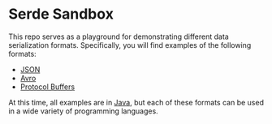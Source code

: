 # Serde Sandbox

This repo serves as a playground for demonstrating different data serialization formats. Specifically, you will find
examples of the following formats:

- [JSON](https://www.json.org/)
- [Avro](https://avro.apache.org/)
- [Protocol Buffers](https://developers.google.com/protocol-buffers)

At this time, all examples are in [Java](java), but each of these formats can be used in a wide variety of programming languages.
